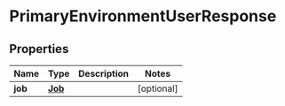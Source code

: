 

# PrimaryEnvironmentUserResponse


## Properties

Name | Type | Description | Notes
------------ | ------------- | ------------- | -------------
**job** | [**Job**](Job.md) |  |  [optional]



